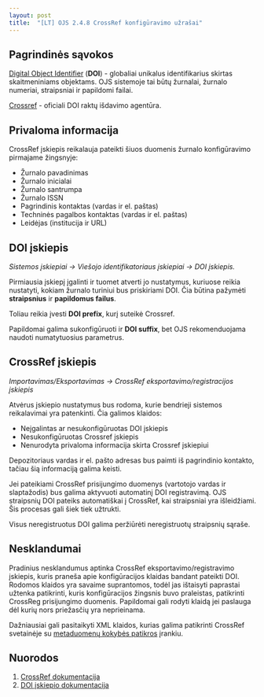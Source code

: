 ```yaml
---
layout: post
title:  "[LT] OJS 2.4.8 CrossRef konfigūravimo užrašai"
---
```


## Pagrindinės sąvokos

[Digital Object Identifier][link-doi] (**DOI**) - globaliai unikalus identifikarius skirtas skaitmeniniams objektams. 
OJS sistemoje tai būtų žurnalai, žurnalo numeriai, straipsniai ir papildomi failai.

[Crossref][link-crossref] - oficiali DOI raktų išdavimo agentūra.

## Privaloma informacija

CrossRef įskiepis reikalauja pateikti šiuos duomenis žurnalo konfigūravimo pirmajame žingsnyje:

- Žurnalo pavadinimas
- Žurnalo inicialai
- Žurnalo santrumpa
- Žurnalo ISSN
- Pagrindinis kontaktas (vardas ir el. paštas)
- Techninės pagalbos kontaktas (vardas ir el. paštas)
- Leidėjas (institucija ir URL)

## DOI įskiepis

_Sistemos įskiepiai -> Viešojo identifikatoriaus įskiepiai -> DOI įskiepis._

Pirmiausia įskiepį įgalinti ir tuomet atverti jo nustatymus, kuriuose reikia nustatyti,
kokiam žurnalo turiniui bus priskiriami DOI. Čia būtina pažymėti **straipsnius** ir **papildomus failus**.

Toliau reikia įvesti **DOI prefix**, kurį suteikė Crossref.

Papildomai galima sukonfigūruoti ir **DOI suffix**, bet OJS rekomenduojama naudoti numatytuosius parametrus.

## CrossRef įskiepis

_Importavimas/Eksportavimas -> CrossRef eksportavimo/registracijos įskiepis_

Atvėrus įskiepio nustatymus bus rodoma, kurie bendrieji sistemos reikalavimai yra patenkinti. Čia galimos klaidos:

- Neįgalintas ar nesukonfigūruotas DOI įskiepis
- Nesukonfigūruotas Crossref įskiepis
- Nenurodyta privaloma informacija skirta Crossref įskiepiui

Depozitoriaus vardas ir el. pašto adresas bus paimti iš pagrindinio kontakto, tačiau šią informaciją galima keisti.

Jei pateikiami CrossRef prisijungimo duomenys (vartotojo vardas ir slaptažodis) bus galima aktyvuoti
automatinį DOI registravimą. OJS straipsnių DOI pateiks automatiškai į CrossRef, kai straipsniai yra išleidžiami.
Šis procesas gali šiek tiek užtrukti.

Visus neregistruotus DOI galima peržiūrėti neregistruotų straipsnių sąraše.

## Nesklandumai

Pradinius nesklandumus aptinka CrossRef eksportavimo/registravimo įskiepis, kuris praneša apie konfigūracijos klaidas bandant
pateikti DOI. Rodomos klaidos yra savaime suprantomos, todėl jas ištaisyti paprastai užtenka patikrinti, kuris konfigūracijos
žingsnis buvo praleistas, patikrinti CrossReg prisijungimo duomenis. Papildomai gali rodyti klaidą jei paslauga dėl kurių nors priežasčių yra neprieinama.

Dažniausiai gali pasitaikyti XML klaidos, kurias galima patikrinti CrossRef svetainėje su [metaduomenų kokybės patikros][link-validation] įrankiu.

## Nuorodos

1. [CrossRef dokumentacija](https://pkp.sfu.ca/wiki/index.php?title=CrossRef)
2. [DOI įskiepio dokumentacija](https://pkp.sfu.ca/wiki/index.php?title=DOIPluginsDocumentation)

[link-doi]: http://dx.doi.org
[link-crossref]: http://www.crossref.org
[link-validation]: http://www.crossref.org/02publishers/parser.html
